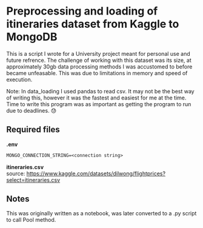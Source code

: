 # Preprocessing and loading of itineraries dataset from Kaggle to MongoDB
This is a script I wrote for a University project meant for personal use and future refrence. The challenge of working with this dataset was its size, at approximately 30gb data processing methods I was accustomed to before became unfeasable. This was due to limitations in memory and speed of execution. 

Note: In data_loading I used pandas to read csv. It may not be the best way of writing this, however it was the fastest and easiest for me at the time. Time to write this program was as important as getting the program to run due to deadlines. 😓

## Required files
**.env**  
```txt
MONGO_CONNECTION_STRING=<connection string>
```

**itineraries.csv**  
source: https://www.kaggle.com/datasets/dilwong/flightprices?select=itineraries.csv

## Notes 
This was originally written as a notebook, was later converted to a .py script to call Pool method. 

